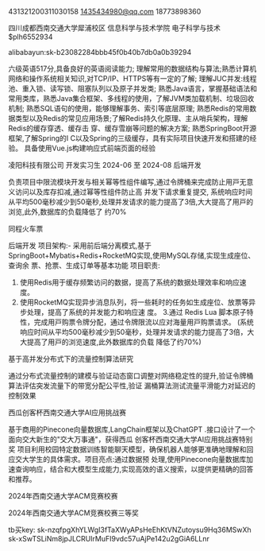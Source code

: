 



431321200311030158
1435434980@qq.com
18773898360

四川成都西南交通大学犀浦校区
信息科学与技术学院
电子科学与技术
$plh6552934

alibabayun:sk-b23082284bbb45f0b40b7db0a0b39294


六级英语517分,具备良好的英语阅读能⼒;
理解常⽤的数据结构与算法;熟悉计算机⽹络和操作系统相关知识,对TCP/IP、HTTPS等有⼀定的了解;
理解JUC并发:线程池、重⼊锁、读写锁、阻塞队列以及原⼦并发类;
熟悉Java语⾔，掌握基础语法和常⽤类库，熟悉Java集合框架、多线程的使⽤，了解JVM类加载机制、垃圾回收机制;
熟悉SQL语句的使⽤，能够理解事务、索引等底层原理;
熟悉Redis的常⽤数据类型以及Redis的常⻅应⽤场景;了解Redis持久化原理、主从哨兵架构，理解Redis的缓存穿透、缓存击
穿、缓存雪崩等问题的解决⽅案;
熟悉SpringBoot开源框架,了解Spring的I C以及Spring的三级缓存，具有实际项⽬快速开发和搭建的经验。
具备使⽤Vue.js构建响应式前端⻚⾯的经验



凌阳科技有限公司
开发实习⽣
2024-06 ⾄ 2024-08
后端开发

负责项⽬中限流模块开发与相关幂等性组件编写,通过令牌桶来完成防⽌⽤⼾⽆意义访问以及库存扣减,通过幂等性组件防⽌⾼
并发下请求重复提交,
系统响应时间从平均500毫秒减少到50毫秒,处理并发请求的能⼒提⾼了3倍,⼤⼤提⾼了⽤⼾的浏览,此外,数据库的负载降低了
约70%


同程火车票

后端开发
项⽬架构:- 采⽤前后端分离模式,基于SpringBoot+Mybatis+Redis+RocketMQ实现,使⽤MySQL存储,实现⽣成座位、查询余
票、抢票、⽣成订单等基本功能
项⽬职责:
 1. 使⽤Redis⽤于缓存频繁访问的数据，提⾼了系统的数据处理效率和响应速度。
2. 使⽤RocketMQ实现异步消息队列，将⼀些耗时的任务如⽣成座位、放票等异步处理，提⾼了系统的并发能⼒和响应速
度。 
3.通过 Redis Lua 脚本原⼦特性，完成⽤⼾购票令牌分配，通过令牌限流以应对海量⽤⼾购票请求。
(系统响应时间从平均500毫秒减少到50毫秒，处理并发请求的能⼒提⾼了3倍，⼤⼤提⾼了⽤⼾的浏览速度,此外数据库的负载
降低了约70%)


基于⾼并发分布式下的流量控制算法研究

通过分布式流量控制的建模与验证动态窗⼝调整对⽹络稳定性的提升,验证令牌桶算法评估突发流量下的带宽分配公平性,验证
漏桶算法测试流量平滑能⼒对延迟的控制效果


西⽠创客杯西南交通⼤学AI应⽤挑战赛

基于商⽤的Pinecone向量数据库,LangChain框架以及ChatGPT .接⼝设计了⼀个⾯向交⼤新⽣的"交⼤万事通"，获得西⽠
创客杯西南交通⼤学AI应⽤挑战赛特别奖
项⽬利⽤校园特定数据训练智能聊天模型，确保机器⼈能够更准确地理解和回应交⼤学⽣的具体需求。项⽬亮点:通过数据预
处理,使⽤Pinecone向量数据库加速查询响应，结合和⼤模型⽣成能⼒,实现⾼效的语义搜索，以提供更精确的回答和推荐。




2024年西南交通⼤学ACM竞赛校赛

2024年西南交通⼤学ACM竞赛校赛三等奖





tb买key:
sk-nzqfpgXhYLWgI3fTaXWyAPsHeEhKtVNZutoysu9Hq36MSwXh
sk-xSwTSLiNm8jpJLCRUIrMuFI9vdc57uAjPe142u2gGiA6LLnr

